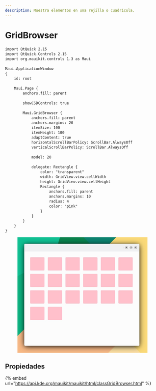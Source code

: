 ```yaml
---
description: Muestra elementos en una rejilla o cuadrícula.
---
```


# GridBrowser

```
import QtQuick 2.15
import QtQuick.Controls 2.15
import org.mauikit.controls 1.3 as Maui

Maui.ApplicationWindow
{
    id: root

    Maui.Page {
        anchors.fill: parent

        showCSDControls: true

        Maui.GridBrowser {
            anchors.fill: parent
            anchors.margins: 20
            itemSize: 100
            itemHeight: 100
            adaptContent: true
            horizontalScrollBarPolicy: ScrollBar.AlwaysOff
            verticalScrollBarPolicy: ScrollBar.AlwaysOff

            model: 20

            delegate: Rectangle {
                color: "transparent"
                width: GridView.view.cellWidth
                height: GridView.view.cellHeight
                Rectangle {
                    anchors.fill: parent
                    anchors.margins: 10
                    radius: 4
                    color: "pink"
                }
            }
        }
    }
}

```

<figure><img src="../../.gitbook/assets/Controls-GridBrowser.jpg" alt=""><figcaption></figcaption></figure>

## Propiedades

{% embed url="https://api.kde.org/mauikit/mauikit/html/classGridBrowser.html" %}
